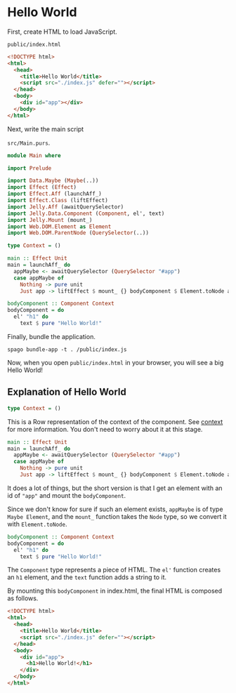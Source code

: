 # Hello World

First, create HTML to load JavaScript.

`public/index.html`

```html
<!DOCTYPE html>
<html>
  <head>
    <title>Hello World</title>
    <script src="./index.js" defer=""></script>
  </head>
  <body>
    <div id="app"></div>
  </body>
</html>
```

Next, write the main script

`src/Main.purs`.

```haskell
module Main where

import Prelude

import Data.Maybe (Maybe(..))
import Effect (Effect)
import Effect.Aff (launchAff_)
import Effect.Class (liftEffect)
import Jelly.Aff (awaitQuerySelector)
import Jelly.Data.Component (Component, el', text)
import Jelly.Mount (mount_)
import Web.DOM.Element as Element
import Web.DOM.ParentNode (QuerySelector(..))

type Context = ()

main :: Effect Unit
main = launchAff_ do
  appMaybe <- awaitQuerySelector (QuerySelector "#app")
  case appMaybe of
    Nothing -> pure unit
    Just app -> liftEffect $ mount_ {} bodyComponent $ Element.toNode app

bodyComponent :: Component Context
bodyComponent = do
  el' "h1" do
    text $ pure "Hello World!"

```

Finally, bundle the application.

```
spago bundle-app -t . /public/index.js
```

Now, when you open `public/index.html` in your browser, you will see a big Hello World!

## Explanation of Hello World

```haskell
type Context = ()
```

This is a Row representation of the context of the component. See [context](../context) for more information. You don't need to worry about it at this stage.

```haskell
main :: Effect Unit
main = launchAff_ do
  appMaybe <- awaitQuerySelector (QuerySelector "#app")
  case appMaybe of
    Nothing -> pure unit
    Just app -> liftEffect $ mount_ {} bodyComponent $ Element.toNode app
```

It does a lot of things, but the short version is that I get an element with an id of `"app"` and mount the `bodyComponent`.

Since we don't know for sure if such an element exists, `appMaybe` is of type `Maybe Element`, and the `mount_` function takes the `Node` type, so we convert it with `Element.toNode`.

```haskell
bodyComponent :: Component Context
bodyComponent = do
  el' "h1" do
    text $ pure "Hello World!"
```

The `Component` type represents a piece of HTML. The `el'` function creates an `h1` element, and the `text` function adds a string to it.

By mounting this `bodyComponent` in index.html, the final HTML is composed as follows.

```html
<!DOCTYPE html>
<html>
  <head>
    <title>Hello World</title>
    <script src="./index.js" defer=""></script>
  </head>
  <body>
    <div id="app">
      <h1>Hello World!</h1>
    </div>
  </body>
</html>
```
